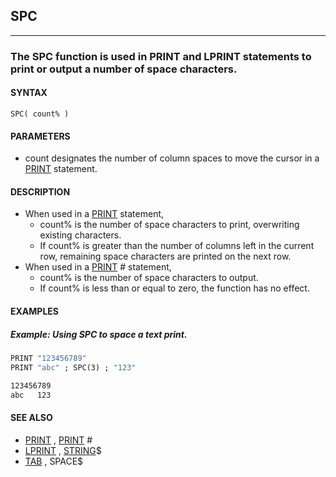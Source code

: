 ## SPC
---

### The SPC function is used in PRINT and LPRINT statements to print or output a number of space characters.

#### SYNTAX

`SPC( count% )`

#### PARAMETERS
* count designates the number of column spaces to move the cursor in a [PRINT](./PRINT.md) statement.


#### DESCRIPTION
* When used in a [PRINT](./PRINT.md) statement,
	* count% is the number of space characters to print, overwriting existing characters.
	* If count% is greater than the number of columns left in the current row, remaining space characters are printed on the next row.
* When used in a [PRINT](./PRINT.md) # statement,
	* count% is the number of space characters to output.
	* If count% is less than or equal to zero, the function has no effect.


#### EXAMPLES
##### Example: Using SPC to space a text print.
```vb
PRINT "123456789"
PRINT "abc" ; SPC(3) ; "123"
```
  
```vb
123456789
abc   123
```
  


#### SEE ALSO
* [PRINT](./PRINT.md) , [PRINT](./PRINT.md) #
* [LPRINT](./LPRINT.md) , [STRING](./STRING.md)$
* [TAB](./TAB.md) , SPACE$
